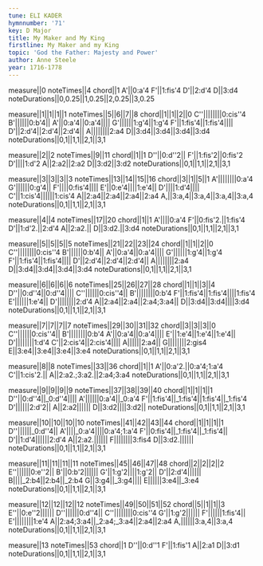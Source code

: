 ```yaml
---
tune: ELI KADER
hymnnumber: '71'
key: D Major
title: My Maker and My King
firstline: My Maker and my King
topic: 'God the Father: Majesty and Power'
author: Anne Steele
year: 1716-1778
---
```

measure||0
noteTimes||4
chord||1
A'||0:a'4
F'||1:fis'4
D'||2:d'4
D||3:d4
noteDurations||0,0.25||1,0.25||2,0.25||3,0.25

measure||1||1||1||1
noteTimes||5||6||7||8
chord||1||1||2||0
C''||||||||0:cis''4
B'||||||0:b'4||
A'||0:a'4||0:a'4||||
G'||||||1:g'4||1:g'4
F'||1:fis'4||1:fis'4||||
D'||2:d'4||2:d'4||2:d'4||
A||||||||2:a4
D||3:d4||3:d4||3:d4||3:d4
noteDurations||0,1||1,1||2,1||3,1

measure||2||2
noteTimes||9||11
chord||1||1
D''||0:d''2||
F'||1:fis'2||0:fis'2
D'||||1:d'2
A||2:a2||2:a2
D||3:d2||3:d2
noteDurations||0,1||1,1||2,1||3,1

measure||3||3||3||3
noteTimes||13||14||15||16
chord||3||1||5||1
A'||||||||0:a'4
G'||||||0:g'4||
F'||||0:fis'4||||
E'||0:e'4||||1:e'4||
D'||||1:d'4||||
C'||1:cis'4||||||1:cis'4
A||2:a4||2:a4||2:a4||2:a4
A,||3:a,4||3:a,4||3:a,4||3:a,4
noteDurations||0,1||1,1||2,1||3,1

measure||4||4
noteTimes||17||20
chord||1||1
A'||||0:a'4
F'||0:fis'2.||1:fis'4
D'||1:d'2.||2:d'4
A||2:a2.||
D||3:d2.||3:d4
noteDurations||0,1||1,1||2,1||3,1

measure||5||5||5||5
noteTimes||21||22||23||24
chord||1||1||2||0
C''||||||||0:cis''4
B'||||||0:b'4||
A'||0:a'4||0:a'4||||
G'||||||1:g'4||1:g'4
F'||1:fis'4||1:fis'4||||
D'||2:d'4||2:d'4||2:d'4||
A||||||||2:a4
D||3:d4||3:d4||3:d4||3:d4
noteDurations||0,1||1,1||2,1||3,1

measure||6||6||6||6
noteTimes||25||26||27||28
chord||1||1||3||4
D''||0:d''4||0:d''4||||
C''||||||0:cis''4||
B'||||||||0:b'4
F'||1:fis'4||1:fis'4||||1:fis'4
E'||||||1:e'4||
D'||||||||2:d'4
A||2:a4||2:a4||2:a4;3:a4||
D||3:d4||3:d4||||3:d4
noteDurations||0,1||1,1||2,1||3,1

measure||7||7||7||7
noteTimes||29||30||31||32
chord||3||3||3||0
C''||||||0:cis''4||
B'||||||||0:b'4
A'||0:a'4||0:a'4||||
E'||1:e'4||1:e'4||1:e'4||
D'||||||||1:d'4
C'||2:cis'4||2:cis'4||||
A||||||2:a4||
G||||||||2:gis4
E||3:e4||3:e4||3:e4||3:e4
noteDurations||0,1||1,1||2,1||3,1

measure||8||8
noteTimes||33||36
chord||1||1
A'||0:a'2.||0:a'4;1:a'4
C'||1:cis'2.||
A||2:a2.;3:a2.||2:a4;3:a4
noteDurations||0,1||1,1||2,1||3,1

measure||9||9||9||9
noteTimes||37||38||39||40
chord||1||1||1||1
D''||0:d''4||_0:d''4||||
A'||||||0:a'4||_0:a'4
F'||1:fis'4||_1:fis'4||1:fis'4||_1:fis'4
D'||||||2:d'2||
A||2:a2||||||
D||3:d2||||3:d2||
noteDurations||0,1||1,1||2,1||3,1

measure||10||10||10||10
noteTimes||41||42||43||44
chord||1||1||1||1
D''||||||_0:d''4||
A'||||_0:a'4||||0:a'4;1:a'4
F'||0:fis'4||_1:fis'4||_1:fis'4||
D'||1:d'4||||||2:d'4
A||2:a2.||||||
F||||||||3:fis4
D||3:d2.||||||
noteDurations||0,1||1,1||2,1||3,1

measure||11||11||11||11
noteTimes||45||46||47||48
chord||2||2||2||2
E''||||||0:e''2||
B'||0:b'2||||||
G'||1:g'2||||1:g'2||
D'||2:d'4||||||
B||||_2:b4||2:b4||_2:b4
G||3:g4||_3:g4||||
E||||||3:e4||_3:e4
noteDurations||0,1||1,1||2,1||3,1

measure||12||12||12||12
noteTimes||49||50||51||52
chord||5||1||1||3
E''||0:e''2||||||
D''||||||0:d''4||
C''||||||||0:cis''4
G'||1:g'2||||||
F'||||||1:fis'4||
E'||||||||1:e'4
A||2:a4;3:a4||_2:a4;_3:a4||2:a4||2:a4
A,||||||3:a,4||3:a,4
noteDurations||0,1||1,1||2,1||3,1

measure||13
noteTimes||53
chord||1
D''||0:d''1
F'||1:fis'1
A||2:a1
D||3:d1
noteDurations||0,1||1,1||2,1||3,1

